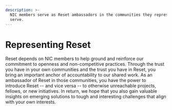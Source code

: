 ```yaml
---
description: >-
  NIC members serve as Reset ambassadors in the communities they represent and
  serve.
---
```


# Representing Reset

Reset depends on NIC members to help ground and reinforce our commitment to openness and non-competitive practices. Through the trust you have in your own communities and the trust you have in Reset, you bring an important anchor of accountability to our shared work. As an ambassador of Reset in those communities, you have the power to introduce Reset -- and vice versa -- to otherwise unreachable projects, fellows, or new initiatives. In return, we hope that you also gain valuable insights on emerging solutions to tough and interesting challenges that align with your own interests.

